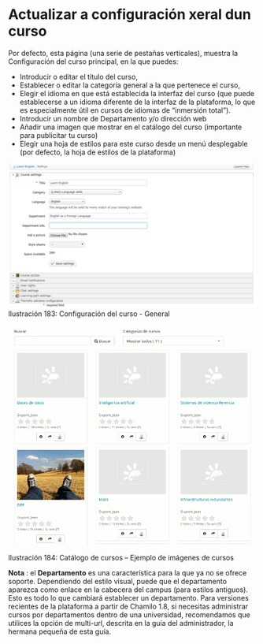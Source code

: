 # Actualizar a configuración xeral dun curso

Por defecto, esta página \(una serie de pestañas verticales\), muestra la Configuración del curso principal, en la que puedes:

* Introducir o editar el título del curso,
* Establecer o editar la categoría general a la que pertenece el curso,
* Elegir el idioma en que está establecida la interfaz del curso \(que puede establecerse a un idioma diferente de la interfaz de la plataforma, lo que es especialmente útil en cursos de idiomas de “inmersión total”\).
* Introducir un nombre de Departamento y/o dirección web
* Añadir una imagen que mostrar en el catálogo del curso \(importante para publicitar tu curso\)
* Elegir una hoja de estilos para este curso desde un menú desplegable \(por defecto, la hoja de estilos de la plataforma\)

![](../../.gitbook/assets/images241%20%284%29.png)Ilustración 183: Configuración del curso - General

![](../../.gitbook/assets/images242%20%284%29.png)

Ilustración 184: Catálogo de cursos – Ejemplo de imágenes de cursos

**Nota** : el **Departamento** es una característica para la que ya no se ofrece soporte. Dependiendo del estilo visual, puede que el departamento aparezca como enlace en la cabecera del campus \(para estilos antiguos\). Esto es todo lo que cambiará establecer un departamento. Para versiones recientes de la plataforma a partir de Chamilo 1.8, si necesitas administrar cursos por departamentos dentro de una universidad, recomendamos que utilices la opción de multi-url, descrita en la guía del administrador, la hermana pequeña de esta guía.

